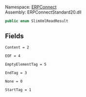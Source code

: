 
Namespace: [ERPConnect](index.md)  
Assembly: ERPConnectStandard20.dll  

```csharp
public enum SlimXmlReadResult
```

## Fields

`Content = 2` 

`EOF = 4` 

`EmptyElementTag = 5` 

`EndTag = 3` 

`None = 0` 

`StartTag = 1` 

